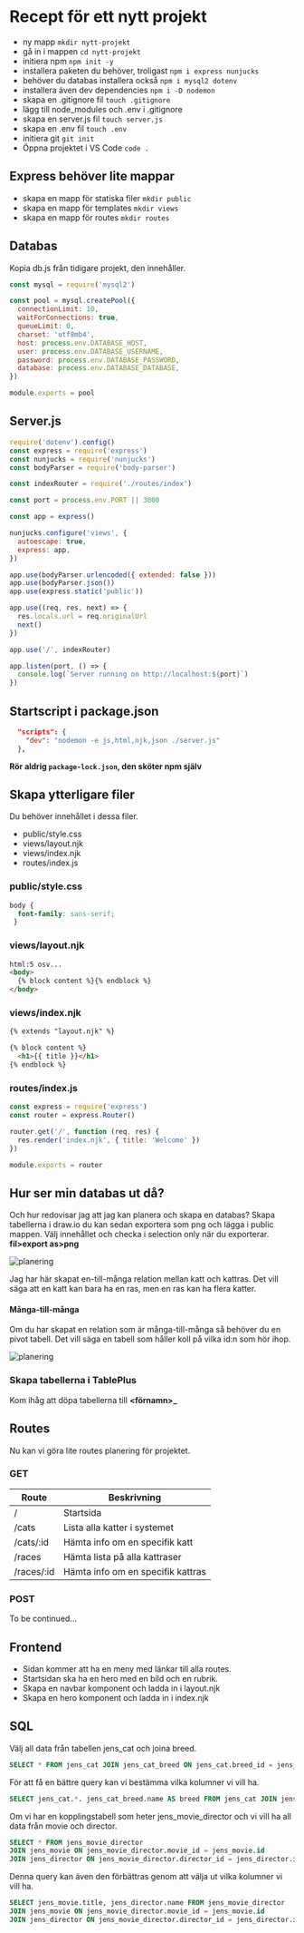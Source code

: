 # Recept för ett nytt projekt

* ny mapp `mkdir nytt-projekt`
* gå in i mappen `cd nytt-projekt`
* initiera npm `npm init -y`
* installera paketen du behöver, troligast `npm i express nunjucks`
* behöver du databas installera också `npm i mysql2 dotenv`
* installera även dev dependencies `npm i -D nodemon`
* skapa en .gitignore fil `touch .gitignore`
* lägg till node_modules och .env i .gitignore
* skapa en server.js fil `touch server.js`
* skapa en .env fil `touch .env`
* initiera git `git init`
* Öppna projektet i VS Code `code .`

## Express behöver lite mappar

* skapa en mapp för statiska filer `mkdir public`
* skapa en mapp för templates `mkdir views`
* skapa en mapp för routes `mkdir routes`

## Databas

Kopia db.js från tidigare projekt, den innehåller.

```js
const mysql = require('mysql2')

const pool = mysql.createPool({
  connectionLimit: 10,
  waitForConnections: true,
  queueLimit: 0,
  charset: 'utf8mb4',
  host: process.env.DATABASE_HOST,
  user: process.env.DATABASE_USERNAME,
  password: process.env.DATABASE_PASSWORD,
  database: process.env.DATABASE_DATABASE,
})

module.exports = pool
```

## Server.js

```js
require('dotenv').config()
const express = require('express')
const nunjucks = require('nunjucks')
const bodyParser = require('body-parser')

const indexRouter = require('./routes/index')

const port = process.env.PORT || 3000

const app = express()

nunjucks.configure('views', {
  autoescape: true,
  express: app,
})

app.use(bodyParser.urlencoded({ extended: false }))
app.use(bodyParser.json())
app.use(express.static('public'))

app.use((req, res, next) => {
  res.locals.url = req.originalUrl
  next()
})

app.use('/', indexRouter)

app.listen(port, () => {
  console.log(`Server running on http://localhost:${port}`)
})
```

## Startscript i package.json

```json
  "scripts": {
    "dev": "nodemon -e js,html,njk,json ./server.js"
  },
```

**Rör aldrig `package-lock.json`, den sköter npm själv**

## Skapa ytterligare filer

Du behöver innehållet i dessa filer.

* public/style.css
* views/layout.njk
* views/index.njk
* routes/index.js

### public/style.css

```css
body {
  font-family: sans-serif;
 }
```

### views/layout.njk

```html
html:5 osv...
<body>
  {% block content %}{% endblock %}
</body>
```

### views/index.njk

```html
{% extends "layout.njk" %}

{% block content %}
  <h1>{{ title }}</h1>
{% endblock %}
```

### routes/index.js

```js
const express = require('express')
const router = express.Router()

router.get('/', function (req, res) {
  res.render('index.njk', { title: 'Welcome' })
})

module.exports = router
```

## Hur ser min databas ut då?

Och hur redovisar jag att jag kan planera och skapa en databas?
Skapa tabellerna i draw.io du kan sedan exportera som png och lägga i public mappen. Välj innehållet och checka i selection only när du exporterar. **fil>export as>png**

![planering](./public/cat_table.png)

Jag har här skapat en-till-många relation mellan katt och kattras. Det vill säga att en katt kan bara ha en ras, men en ras kan ha flera katter.

#### Många-till-många

Om du har skapat en relation som är många-till-många så behöver du en pivot tabell. Det vill säga en tabell som håller koll på vilka id:n som hör ihop.

![planering](./public/movie_table.png)

### Skapa tabellerna i TablePlus

Kom ihåg att döpa tabellerna till **<förnamn>_<tabellnamn>**

## Routes

Nu kan vi göra lite routes planering för projektet.

### GET

| Route | Beskrivning |
| --- | --- |
| / | Startsida |
| /cats | Lista alla katter i systemet |
| /cats/:id | Hämta info om en specifik katt |
| /races | Hämta lista på alla kattraser |
| /races/:id | Hämta info om en specifik kattras |

### POST

To be continued...

## Frontend

* Sidan kommer att ha en meny med länkar till alla routes.
* Startsidan ska ha en hero med en bild och en rubrik.
* Skapa en navbar komponent och ladda in i layout.njk
* Skapa en hero komponent och ladda in i index.njk

## SQL

Välj all data från tabellen jens_cat och joina breed. 

```sql
SELECT * FROM jens_cat JOIN jens_cat_breed ON jens_cat.breed_id = jens_cat_breed.id;
```

För att få en bättre query kan vi bestämma vilka kolumner vi vill ha.

```sql
SELECT jens_cat.*. jens_cat_breed.name AS breed FROM jens_cat JOIN jens_cat_breed ON jens_cat.breed_id = jens_cat_breed.id;
```

Om vi har en kopplingstabell som heter jens_movie_director och vi vill ha all data från movie och director.

```sql
SELECT * FROM jens_movie_director
JOIN jens_movie ON jens_movie_director.movie_id = jens_movie.id
JOIN jens_director ON jens_movie_director.director_id = jens_director.id;
```

Denna query kan även den förbättras genom att välja ut vilka kolumner vi vill ha.

```sql
SELECT jens_movie.title, jens_director.name FROM jens_movie_director
JOIN jens_movie ON jens_movie_director.movie_id = jens_movie.id
JOIN jens_director ON jens_movie_director.director_id = jens_director.id;
```

